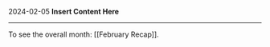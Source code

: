 2024-02-05
__Insert Content Here__
_______________________
To see the overall month: [[February Recap]].